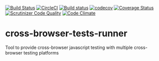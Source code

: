 [![Build Status](https://travis-ci.org/reeteshranjan/cross-browser-tests-runner.svg?branch=master)](https://travis-ci.org/reeteshranjan/cross-browser-tests-runner) [![CircleCI](https://circleci.com/gh/reeteshranjan/cross-browser-tests-runner/tree/master.svg?style=svg)](https://circleci.com/gh/reeteshranjan/cross-browser-tests-runner/tree/master) [![Build status](https://ci.appveyor.com/api/projects/status/sjdur5ylvywj7pmr?svg=true)](https://ci.appveyor.com/project/reeteshranjan/cross-browser-tests-runner) [![codecov](https://codecov.io/gh/reeteshranjan/cross-browser-tests-runner/branch/master/graph/badge.svg)](https://codecov.io/gh/reeteshranjan/cross-browser-tests-runner) [![Coverage Status](https://coveralls.io/repos/github/reeteshranjan/cross-browser-tests-runner/badge.svg?branch=master)](https://coveralls.io/github/reeteshranjan/cross-browser-tests-runner?branch=master) [![Scrutinizer Code Quality](https://scrutinizer-ci.com/g/reeteshranjan/cross-browser-tests-runner/badges/quality-score.png?b=master)](https://scrutinizer-ci.com/g/reeteshranjan/cross-browser-tests-runner/?branch=master) [![Code Climate](https://codeclimate.com/github/reeteshranjan/cross-browser-tests-runner.svg)](https://codeclimate.com/github/reeteshranjan/cross-browser-tests-runner)
# cross-browser-tests-runner
Tool to provide cross-browser javascript testing with multiple cross-browser testing platforms
